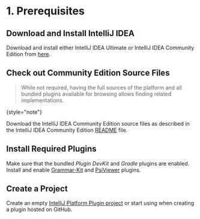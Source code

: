 # 1. Prerequisites

<!-- Copyright 2000-2023 JetBrains s.r.o. and contributors. Use of this source code is governed by the Apache 2.0 license. -->

<include from="language_and_filetype.md" element-id="custom_language_tutorial_header"></include>

## Download and Install IntelliJ IDEA

Download and install either IntelliJ IDEA Ultimate or IntelliJ IDEA Community Edition from [here](https://www.jetbrains.com/idea/download/).

## Check out Community Edition Source Files

> While not required, having the full sources of the platform and all bundled plugins available for browsing allows finding related implementations.
>
{style="note"}

Download the IntelliJ IDEA Community Edition source files as described in the IntelliJ IDEA Community Edition [README](%gh-ic%/README.md) file.

## Install Required Plugins

Make sure that the bundled *Plugin DevKit* and *Gradle* plugins are enabled.
Install and enable [Grammar-Kit](https://plugins.jetbrains.com/plugin/6606-grammar-kit) and [PsiViewer](https://plugins.jetbrains.com/plugin/227-psiviewer) plugins.

## Create a Project

Create an empty [IntelliJ Platform Plugin project](creating_plugin_project.md) or start using [](plugin_github_template.md) when creating a plugin hosted on GitHub.
